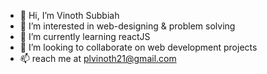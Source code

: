 - 👋 Hi, I’m Vinoth Subbiah
- 👀 I’m interested in web-designing & problem solving
- 🌱 I’m currently learning reactJS
- 💞️ I’m looking to collaborate on web development projects
- 📫 reach me at plvinoth21@gmail.com

<!---
vinothsubbiah/vinothsubbiah is a ✨ special ✨ repository because its `README.md` (this file) appears on your GitHub profile.
You can click the Preview link to take a look at your changes.
--->
